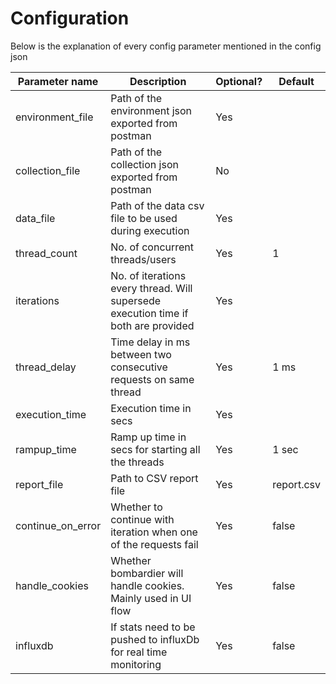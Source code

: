 # Configuration

Below is the explanation of every config parameter mentioned in the config json  
  
|Parameter name    |Description                                                                         |Optional?  |Default    |
|------------------|------------------------------------------------------------------------------------|-----------|-----------|
|environment_file  |Path of the environment json exported from postman                                  |Yes        |           |
|collection_file   |Path of the collection json exported from postman                                   |No         |           |
|data_file         |Path of the data csv file to be used during execution                               |Yes        |           |
|thread_count      |No. of concurrent threads/users                                                     |Yes        |1          |
|iterations        |No. of iterations every thread. Will supersede execution time if both are provided  |Yes        |           | 
|thread_delay      |Time delay in ms between two consecutive requests on same thread                    |Yes        |1 ms       |
|execution_time    |Execution time in secs                                                              |Yes        |           |
|rampup_time       |Ramp up time in secs for starting all the threads                                   |Yes        |1 sec      |
|report_file       |Path to CSV report file                                                             |Yes        |report.csv |
|continue_on_error |Whether to continue with iteration when one of the requests fail                    |Yes        |false      |
|handle_cookies    |Whether bombardier will handle cookies. Mainly used in UI flow                      |Yes        |false      |
|influxdb          |If stats need to be pushed to influxDb for real time monitoring                     |Yes        |false      |